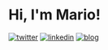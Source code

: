 # Hi, I'm Mario!

[![twitter](https://img.shields.io/badge/Twitter-%40mleone5244-informational?style=flat-square&logo=twitter&logoColor=white)](https://twitter.com/mleone5244)
[![linkedin](https://img.shields.io/badge/LinkedIn-mleone5244-informational?style=flat-square&logo=linkedin&logoColor=white)](https://www.linkedin.com/in/mleone5244/)
[![blog](https://img.shields.io/badge/Blog-mleone.dev-informational?style=flat-square)](https://mleone.dev)
